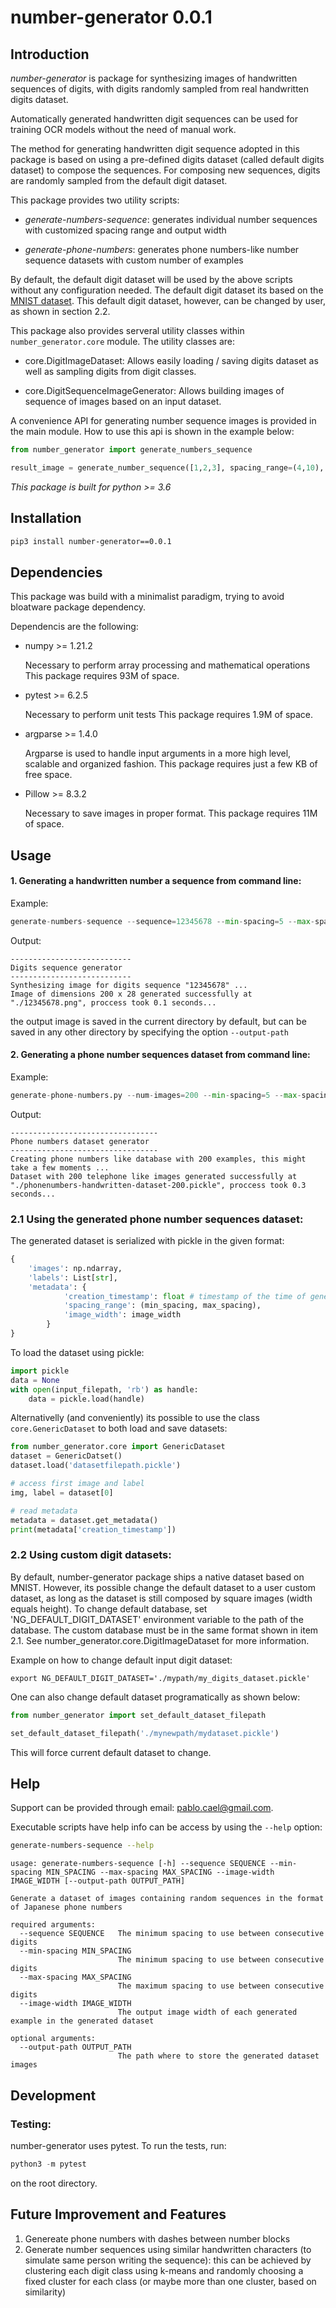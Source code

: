 
# number-generator 0.0.1

Introduction
----------------------

*number-generator* is package for synthesizing images of handwritten sequences of digits, with digits randomly sampled from real handwritten digits dataset.

Automatically generated handwritten digit sequences can be used for training OCR models without the need of manual work.

The method for generating handwritten digit sequence adopted in this package is based on using a pre-defined digits dataset (called default digits dataset) to compose the sequences. For composing new sequences, digits are randomly sampled from the default digit dataset.

This package provides two utility scripts:

- *generate-numbers-sequence*: generates individual number sequences with customized spacing range and output width

- *generate-phone-numbers*: generates phone numbers-like number sequence datasets with custom number of examples

By default, the default digit dataset will be used by the above scripts without any configuration needed. The default digit dataset its based on the [MNIST dataset](https://data.deepai.org/mnist.zip). This default digit dataset, however, can be changed by user, as shown in section 2.2.

This package also provides serveral utility classes within ```number_generator.core``` module. The utility classes are:

- core.DigitImageDataset:
	Allows easily loading / saving digits dataset as well as sampling digits from digit classes.
	
- core.DigitSequenceImageGenerator:
	Allows building images of sequence of images based on an input dataset.
	
A convenience API for generating number sequence images is provided in the main module. How to use this api is shown in the example below:

```py
from number_generator import generate_numbers_sequence

result_image = generate_number_sequence([1,2,3], spacing_range=(4,10), image_width=100)
```


*This package is built for python >= 3.6*


Installation
----------------------
```bash
pip3 install number-generator==0.0.1
```


Dependencies
----------------------

This package was build with a minimalist paradigm, trying to avoid bloatware package dependency.

Dependencis are the following:

- numpy >= 1.21.2

	Necessary to perform array processing and mathematical operations
 	This package requires 93M of space.
 
- pytest >= 6.2.5
	
	Necessary to perform unit tests
	This package requires 1.9M of space.
	
- argparse >= 1.4.0

	Argparse is used to handle input arguments in a more high level, scalable and organized fashion.
	This package requires just a few KB of free space.
	
- Pillow >= 8.3.2

	Necessary to save images in proper format.
	This package requires 11M of space.


Usage
----------------------

#### 1. Generating a handwritten number a sequence from command line:

Example:

```py
generate-numbers-sequence --sequence=12345678 --min-spacing=5 --max-spacing=8 --image-width=200
```

Output:

```console
---------------------------
Digits sequence generator
---------------------------
Synthesizing image for digits sequence "12345678" ...
Image of dimensions 200 x 28 generated successfully at "./12345678.png", proccess took 0.1 seconds...
```

the output image is saved in the current directory by default, but can be saved in any other directory by specifying the option ```--output-path```

#### 2. Generating a phone number sequences dataset from command line:

Example:

```py
generate-phone-numbers.py --num-images=200 --min-spacing=5 --max-spacing=10 --image-width=100 --output-path=./
```

Output:

```console
---------------------------------
Phone numbers dataset generator
---------------------------------
Creating phone numbers like database with 200 examples, this might take a few moments ...
Dataset with 200 telephone like images generated successfully at "./phonenumbers-handwritten-dataset-200.pickle", proccess took 0.3 seconds...
```

### 2.1 Using the generated phone number sequences dataset:

The generated dataset is serialized with pickle in the given format:

```py
{
	'images': np.ndarray,
	'labels': List[str],
	'metadata': {
            'creation_timestamp': float # timestamp of the time of generation
            'spacing_range': (min_spacing, max_spacing),
            'image_width': image_width
        }
}
```

To load the dataset using pickle:

```py
import pickle
data = None
with open(input_filepath, 'rb') as handle:
	data = pickle.load(handle)
```

Alternativelly (and conveniently) its possible to use the class ```core.GenericDataset``` to both load and save datasets:

```py
from number_generator.core import GenericDataset
dataset = GenericDatset()
dataset.load('datasetfilepath.pickle')

# access first image and label
img, label = dataset[0]

# read metadata
metadata = dataset.get_metadata()
print(metadata['creation_timestamp'])
```

### 2.2 Using custom digit datasets:

By default, number-generator package ships a native dataset based on MNIST. However, its possible change the default dataset to a user custom dataset, as long as the dataset is still composed by square images (width equals height). To change default database, set 'NG\_DEFAULT\_DIGIT\_DATASET' environment variable to the path of the database. The custom database must be in the same format shown in item 2.1.
See number\_generator.core.DigitImageDataset for more information.

Example on how to change default input digit dataset:

```console
export NG_DEFAULT_DIGIT_DATASET='./mypath/my_digits_dataset.pickle'
```

One can also change default dataset programatically as shown below:

```py
from number_generator import set_default_dataset_filepath

set_default_dataset_filepath('./mynewpath/mydataset.pickle')
```

This will force current default dataset to change.

Help
----------------------

Support can be provided through email: pablo.cael@gmail.com.

Executable scripts have help info can be access by using the ```--help``` option:

```bash
generate-numbers-sequence --help
```

```console
usage: generate-numbers-sequence [-h] --sequence SEQUENCE --min-spacing MIN_SPACING --max-spacing MAX_SPACING --image-width IMAGE_WIDTH [--output-path OUTPUT_PATH]

Generate a dataset of images containing random sequences in the format of Japanese phone numbers

required arguments:
  --sequence SEQUENCE   The minimum spacing to use between consecutive digits
  --min-spacing MIN_SPACING
                        The minimum spacing to use between consecutive digits
  --max-spacing MAX_SPACING
                        The maximum spacing to use between consecutive digits
  --image-width IMAGE_WIDTH
                        The output image width of each generated example in the generated dataset

optional arguments:
  --output-path OUTPUT_PATH
                        The path where to store the generated dataset images
```
Development
----------------------

###  Testing:
number-generator uses pytest. To run the tests, run:

```py
python3 -m pytest
```

on the root directory.


Future Improvement and Features
----------------------

1. Genereate phone numbers with dashes between number blocks
2. Generate number sequences using similar handwritten characters (to simulate same person writing the sequence): this can be achieved by clustering each digit class using k-means and randomly choosing a fixed cluster for each class (or maybe more than one cluster, based on similarity)

